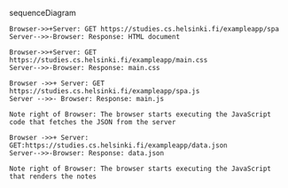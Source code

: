 
sequenceDiagram
    
    Browser->>+Server: GET https://studies.cs.helsinki.fi/exampleapp/spa
    Server-->>-Browser: Response: HTML document
    
    Browser->>+Server: GET https://studies.cs.helsinki.fi/exampleapp/main.css
    Server-->>-Browser: Response: main.css
    
    Browser ->>+ Server: GET https://studies.cs.helsinki.fi/exampleapp/spa.js
    Server -->>- Browser: Response: main.js
    
    Note right of Browser: The browser starts executing the JavaScript code that fetches the JSON from the server
    
    Browser ->>+ Server: GET:https://studies.cs.helsinki.fi/exampleapp/data.json
    Server-->>-Browser: Response: data.json
    
    Note right of Browser: The browser starts executing the JavaScript that renders the notes
